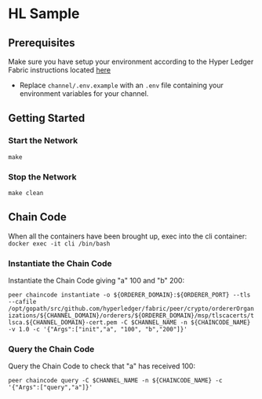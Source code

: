 # HL Sample

## Prerequisites
Make sure you have setup your environment according to the Hyper Ledger Fabric instructions located [here](https://hyperledger-fabric.readthedocs.io/en/release-1.2/getting_started.html)

* Replace ```channel/.env.example``` with an ```.env``` file containing your environment variables for 
your channel.

## Getting Started
### Start the Network
```make```

### Stop the Network
```make clean```

## Chain Code
When all the containers have been brought up, exec into the cli container:
```docker exec -it cli /bin/bash```

### Instantiate the Chain Code
Instantiate the Chain Code giving "a" 100 and "b" 200:

```peer chaincode instantiate -o ${ORDERER_DOMAIN}:${ORDERER_PORT} --tls --cafile /opt/gopath/src/github.com/hyperledger/fabric/peer/crypto/ordererOrganizations/${CHANNEL_DOMAIN}/orderers/${ORDERER_DOMAIN}/msp/tlscacerts/tlsca.${CHANNEL_DOMAIN}-cert.pem -C $CHANNEL_NAME -n ${CHAINCODE_NAME} -v 1.0 -c '{"Args":["init","a", "100", "b","200"]}'```

### Query the Chain Code
Query the Chain Code to check that "a" has received 100:

```peer chaincode query -C $CHANNEL_NAME -n ${CHAINCODE_NAME} -c '{"Args":["query","a"]}'```
